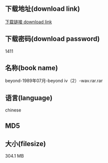 ## 下载地址(download link)
[下载链接 download link](https://tutu365.netlify.app/?s=beyond-1989%E5%B9%B407%E6%9C%88-beyond+iv%EF%BC%882%EF%BC%89-wav.rar)

## 下载密码(download password)
1411

## 名称(book name)
beyond-1989年07月-beyond iv（2）-wav.rar.rar

## 语言(language)
chinese

## MD5


## 大小(filesize)
304.1 MB
